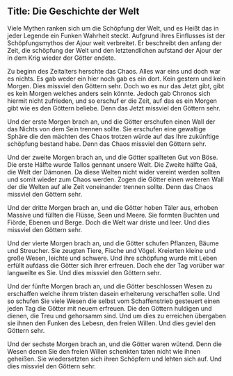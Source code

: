 Title: Die Geschichte der Welt
---

Viele Mythen ranken sich um die Schöpfung der Welt, und es Heißt das in jeder Legende ein Funken Wahrheit
steckt. Aufgrund ihres Einflusses ist der Schöpfungsmythos der Ajour weit verbreitet. Er beschreibt den
anfang der Zeit, die schöpfung der Welt und den letztendlichen aufstand der Ajour der in dem Krig wieder
der Götter endete. 

Zu beginn des Zeitalters herschte das Chaos. Alles war eins und doch war es nichts. Es gab weder ein
hier noch gab es ein dort. Kein gestern und kein Morgen. Dies missviel den Göttern sehr. Doch wo es
nur das Jetzt gibt, gibt es kein Morgen welches anders sein könnte. Jedoch gab Chronos sich hiermit
nicht zufrieden, und so erschuf er die Zeit, auf das es ein Morgen gibt wie es den Göttern beliebe.
Denn das Jetzt missviel den Göttern sehr.

Und der erste Morgen brach an, und die Götter erschufen einen Wall der das Nichts von dem Sein
trennen sollte. Sie erschufen eine gewaltige Sphäre die den mächten des Chaos trotzen würde auf das
Ihre zukünftige schöpfung bestand habe. Denn das Chaos missviel den Göttern sehr.

Und der zweite Morgen brach an, und die Götter spallteten Gut von Böse. Die erste Hälfte wurde
Tallos gennant unsere Welt. Die Zweite hälfte Gaä, die Welt der Dämonen. Da diese Welten nicht wider
vereint werden sollten und somit wieder zum Chaos werden. Zogen die Götter einen weiteren Wall der die
Welten auf alle Zeit voneinander trennen sollte. Denn das Chaos missviel den Göttern sehr.

Und der dritte Morgen brach an, und die Götter hoben Täler aus, erhoben Massive und füllten die Flüsse,
Seen und Meere. Sie formten Buchten und Fiörde, Ebenen und Berge. Doch die Welt war driste und leer.
Und dies missviel den Göttern sehr.

Und der vierte Morgen brach an, und die Götter schufen Pflanzen, Bäume und Streucher. Sie zeugten
Tiere, Fische und Vögel. Kreierten kleine und große Wesen, leichte und schwere. Und ihre schöpfung
wurde mit Leben erfüllt aufdass die Götter sich ihrer erfreuen. Doch ehe der Tag vorüber war langweilte
es Sie. Und dies missviel den Göttern sehr.

Und der fünfte Morgen brach an, und die Götter beschlossen Wesen zu erschaffen welche ihrem tristen
dasein erheiterung verschaffen solle. Und so schufen Sie viele Wesen die selbst vom Schaffenstrieb
gesteuert einen jeden Tag die Götter mit neuem erfreuen. Die den Göttern huldigen und dienen, die Treu
und gehorsamm sind. Und um dies zu erreichen übergaben sie ihnen den Funken des Lebesn, den freien Willen.
Und dies geviel den Göttern sehr.

Und der sechste Morgen brach an, und die Götter waren wütend. Denn die Wesen denen Sie den freien Willen
schenkten taten nicht wie ihnen geheißen. Sie wiedersetzten sich ihren Schöpfern und lehten sich auf.
Und dies missviel den Göttern sehr.